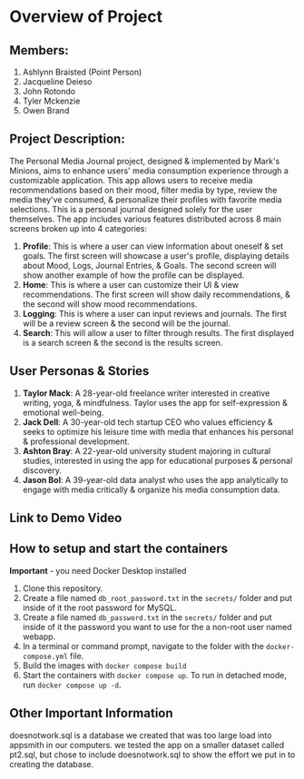 # Overview of Project
## Members: 
1. Ashlynn Braisted (Point Person)
2. Jacqueline Deieso
3. John Rotondo
4. Tyler Mckenzie
5. Owen Brand

## Project Description:
The Personal Media Journal project, designed & implemented by Mark's Minions, aims to enhance users' media consumption experience through a customizable application. This app allows users to receive media recommendations based on their mood, filter media by type, review the media they've consumed, & personalize their profiles with favorite media selections. This is a personal journal designed solely for the user themselves. The app includes various features distributed across 8 main screens broken up into 4 categories:

1. **Profile**: This is where a user can view information about oneself & set goals. The first screen will showcase a user's profile, displaying details about Mood, Logs, Journal Entries, & Goals. The second screen will show another example of how the profile can be displayed.
2. **Home**: This is where a user can customize their UI & view recommendations. The first screen will show daily recommendations, & the second will show mood recommendations.
3. **Logging**: This is where a user can input reviews and journals. The first will be a review screen & the second will be the journal.
4. **Search**: This will allow a user to filter through results. The first displayed is a search screen & the second is the results screen. 

## User Personas & Stories
1. **Taylor Mack**: A 28-year-old freelance writer interested in creative writing, yoga, & mindfulness. Taylor uses the app for self-expression & emotional well-being.
2. **Jack Dell**: A 30-year-old tech startup CEO who values efficiency & seeks to optimize his leisure time with media that enhances his personal & professional development.
3. **Ashton Bray**: A 22-year-old university student majoring in cultural studies, interested in using the app for educational purposes & personal discovery.
4. **Jason Bol**: A 39-year-old data analyst who uses the app analytically to engage with media critically & organize his media consumption data.

## Link to Demo Video


## How to setup and start the containers
**Important** - you need Docker Desktop installed

1. Clone this repository.  
1. Create a file named `db_root_password.txt` in the `secrets/` folder and put inside of it the root password for MySQL. 
1. Create a file named `db_password.txt` in the `secrets/` folder and put inside of it the password you want to use for the a non-root user named webapp. 
1. In a terminal or command prompt, navigate to the folder with the `docker-compose.yml` file.  
1. Build the images with `docker compose build`
1. Start the containers with `docker compose up`.  To run in detached mode, run `docker compose up -d`.

## Other Important Information 
doesnotwork.sql is a database we created that was too large load into appsmith in our computers. we tested the app on a smaller dataset called pt2.sql, but chose to include doesnotwork.sql to show the effort we put in to creating the database. 




